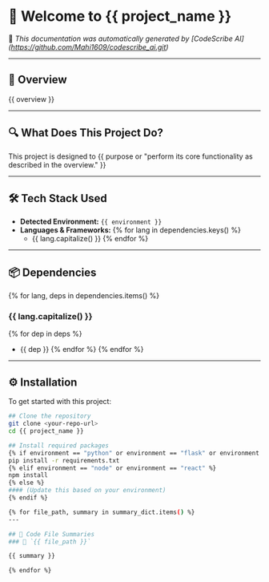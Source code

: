# 👋 Welcome to {{ project_name }}

📄 *This documentation was automatically generated by [CodeScribe AI] (https://github.com/Mahi1609/codescribe_ai.git)*

---

## 🧠 Overview

{{ overview }}

---

## 🔍 What Does This Project Do?

This project is designed to {{ purpose or "perform its core functionality as described in the overview." }}


---

## 🛠 Tech Stack Used

- **Detected Environment:** `{{ environment }}`
- **Languages & Frameworks:**
{% for lang in dependencies.keys() %}
  - {{ lang.capitalize() }}
{% endfor %}

---

## 📦 Dependencies

{% for lang, deps in dependencies.items() %}

### {{ lang.capitalize() }}
{% for dep in deps %}
- {{ dep }}
{% endfor %}
{% endfor %}

---

## ⚙️ Installation

To get started with this project:

```bash
## Clone the repository
git clone <your-repo-url>
cd {{ project_name }}

## Install required packages
{% if environment == "python" or environment == "flask" or environment == "django" %}
pip install -r requirements.txt
{% elif environment == "node" or environment == "react" %}
npm install
{% else %}
#### (Update this based on your environment)
{% endif %}

{% for file_path, summary in summary_dict.items() %}
---

## 🧩 Code File Summaries
### 📄 `{{ file_path }}`

{{ summary }}

{% endfor %}
